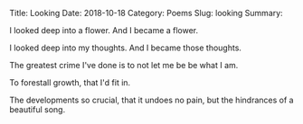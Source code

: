 Title: Looking
Date: 2018-10-18
Category: Poems
Slug: looking
Summary:


<div class="post-poem">
I looked deep
into a flower.
And I became
a flower.

I looked deep 
into my thoughts.
And I became
those thoughts.

The greatest crime 
I've done
is to not let me
be
be what I am.

To forestall
growth,
that I'd fit in.

The developments
so crucial,
that it undoes
no pain,
but the hindrances
of a beautiful song.
</div>
